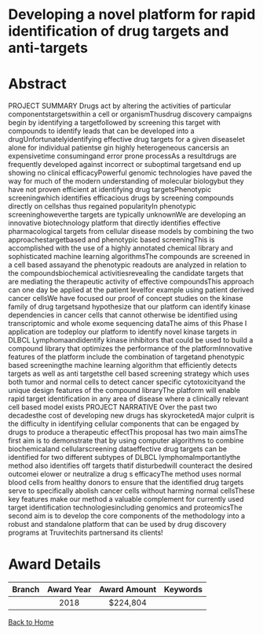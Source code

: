 
Developing a novel platform for rapid identification of drug targets and anti-targets
=====================================================================================

# Abstract


PROJECT SUMMARY
Drugs act by altering the activities of particular componentstargetswithin a cell or organismThusdrug discovery campaigns begin by identifying a targetfollowed by screening this target
with compounds to identify leads that can be developed into a drugUnfortunatelyidentifying
effective drug targets for a given diseaselet alone for individual patientse gin highly
heterogeneous cancersis an expensivetime consumingand error prone processAs a resultdrugs are frequently developed against incorrect or suboptimal targetsand end up showing no
clinical efficacyPowerful genomic technologies have paved the way for much of the modern
understanding of molecular biologybut they have not proven efficient at identifying drug targetsPhenotypic screeningwhich identifies efficacious drugs by screening compounds directly on
cellshas thus regained popularityIn phenotypic screeninghoweverthe targets are typically
unknownWe are developing an innovative biotechnology platform that directly identifies effective
pharmacological targets from cellular disease models by combining the two approachestargetbased and phenotypic based screeningThis is accomplished with the use of a highly annotated
chemical library and sophisticated machine learning algorithmsThe compounds are screened
in a cell based assayand the phenotypic readouts are analyzed in relation to the compoundsbiochemical activitiesrevealing the candidate targets that are mediating the therapeutic activity
of effective compoundsThis approach can one day be applied at the patient levelfor example
using patient derived cancer cellsWe have focused our proof of concept studies on the kinase
family of drug targetsand hypothesize that our platform can identify kinase dependencies in
cancer cells that cannot otherwise be identified using transcriptomic and whole exome
sequencing dataThe aims of this Phase I application are todeploy our platform to identify
novel kinase targets in DLBCL Lymphomaandidentify kinase inhibitors that could be used to
build a compound library that optimizes the performance of the platformInnovative features of
the platform include the combination of targetand phenotypic based screeningthe machine
learning algorithm that efficiently detects targets as well as anti targetsthe cell based screening
strategy which uses both tumor and normal cells to detect cancer specific cytotoxicityand the
unique design features of the compound libraryThe platform will enable rapid target identification
in any area of disease where a clinically relevant cell based model exists PROJECT NARRATIVE
Over the past two decadesthe cost of developing new drugs has skyrocketedA major culprit is
the difficulty in identifying cellular components that can be engaged by drugs to produce a
therapeutic effectThis proposal has two main aimsThe first aim is to demonstrate that by
using computer algorithms to combine biochemicaland cellularscreening dataeffective drug
targets can be identified for two different subtypes of DLBCL lymphomaImportantlythe method
also identifies off targets thatif disturbedwill counteract the desired outcomei elower or
neutralize a drug s efficacyThe method uses normal blood cells from healthy donors to ensure
that the identified drug targets serve to specifically abolish cancer cells without harming normal
cellsThese key features make our method a valuable complement for currently used target
identification technologiesincluding genomics and proteomicsThe second aim is to develop
the core components of the methodology into a robust and standalone platform that can be used
by drug discovery programs at Truvitechits partnersand its clients!  

# Award Details

|Branch|Award Year|Award Amount|Keywords|
| :---: | :---: | :---: | :---: |
||2018|$224,804||
  
  


[Back to Home](https://github.com/chrischow/dod_sbir_awards/JH/#2345)